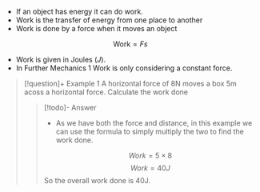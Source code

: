 - If an object has energy it can do work.
- Work is the transfer of energy from one place to another
- Work is done by a force when it moves an object

$$
\text{Work}=Fs
$$
- Work is given in Joules ($J$).
- In Further Mechanics 1 Work is only considering a constant force.

>[!question]+ Example 1
> A horizontal force of 8N moves a box 5m acoss a horizontal force. Calculate the work done
>
>>[!todo]- Answer
>>
>>- As we have both the force and distance, in this  example we can use the formula to simply multiply the two to find the work done.
>>
>>$$
>>Work=5\times8
>>$$
>>$$
>>Work=40J
>>$$
>>So the overall work done is 40J.
